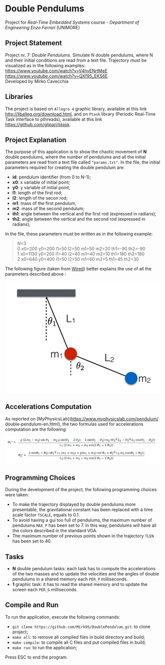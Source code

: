 # Double Pendulums
Project for *Real-Time Embedded Systems* course - *Department of Engineering 
Enzo Ferrari* (UNIMORE)

## Project Statement
Project nr. 7: *Double Pendulums*. Simulate N double pendulums, where N and 
their initial conditions are read from a text file. Trajectory must be 
visualized as in the following examples: <br/>
https://www.youtube.com/watch?v=V4hvENrtMeE <br/>
https://www.youtube.com/watch?v=QXf95_EKS6E <br/>
Developed by Mirko Cavecchia

## Libraries
The project is based on `Allegro 4` graphic library, available at this link
http://liballeg.org/download.html, and on `Ptask` library 
(Periodic Real-Time Task interface to pthreads), available at this link 
https://github.com/glipari/ptask.

## Project Explanation
The purpose of this application is to show the chaotic movement of **N** double 
pendulums, where the number of pendulums and all the initial parameters 
are read from a text file called `"params.txt"`.
In the file, the initial parameters required for creating the double pendulum 
are:
- **id**: pendulum identifier (from 0 to N-1);
- **x0**: x variable of initial point;
- **y0**: y variable of initial point;
- **l1**: length of the first rod;
- **l2**: length of the secon rod;
- **m1**: mass of the first pendulum;
- **m2**: mass of the second pendulum;
- **th1**: angle between the vertical and the first rod (expressed in radians);
- **th2**: angle between the vertical and the second rod (expressed in radians);

In the file, these parameters must be written as in the following example:
> N=3 </br>
> 0 x0=200 y0=200 l1=50 l2=50 m1=50 m2=20 th1=-90 th2=-90 </br>
> 1 x0=1130 y0=200 l1=40 l2=40 m1=40 m2=10 th1=180 th2=180 </br>
> 2 x0=640 y0=400 l1=50 l2=50 m1=60 m2=5 th1=45 th2=30 </br>

The following figure (taken from [Wired](https://www.wired.com/story/fidget-spinners-the-serious-physics-behind-a-double-pendulum-spinner/)) 
better explains the use of all the parameters described above :

<p align="center">
  <img src="https://github.com/Mirk95/DoublePendulum/blob/master/images/Double_Pendulum.jpg">
</p>

## Accelerations Computation
As reported on [MyPhysicsLab](https://www.myphysicslab.com/pendulum/
double-pendulum-en.html), the two formulas used for accelerations computation 
are the following:

<p align="center">
  <img src="https://github.com/Mirk95/DoublePendulum/blob/master/images/Formulas.png">
</p>

## Programming Choices
During the development of the project, the following programming choices were 
taken:
- To make the trajectory displayed by double pendulums more presentable, the 
gravitational constant has been replaced with a time scale factor `TSCALE`, 
equals to 0.1.
- To avoid having a gui too full of pendulums, the maximum number of pendulums 
`MAX_P` has been set to 7. In this way, pendulums will have all the colors 
described in the standard VGA.
- The maximum number of previous points shown in the trajectory `TLEN` has been 
set to 40.

## Tasks
- **N** double pendulum tasks: each task has to compute the accelerations of 
the two masses and to update the velocities and the angles of double pendulums 
in a shared memory each `PER_P` milliseconds.
- **1** graphic task: it has to read the shared memory and to update the screen 
each `PER_G` milliseconds.

## Compile and Run
To run the application, execute the following commands:
- `git clone https://github.com/Mirk95/DoublePendulum.git`: to clone project;
- `make all`: to remove all compiled files in build directory and build;
- `make compile`: to compile all C files and put compiled files in build;
- `make run`: to run the application;

Press ESC to end the program.





